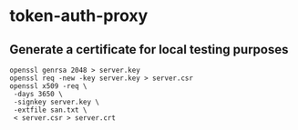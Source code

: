 # token-auth-proxy

## Generate a certificate for local testing purposes
```
openssl genrsa 2048 > server.key
openssl req -new -key server.key > server.csr
openssl x509 -req \
 -days 3650 \
 -signkey server.key \
 -extfile san.txt \
 < server.csr > server.crt

```
